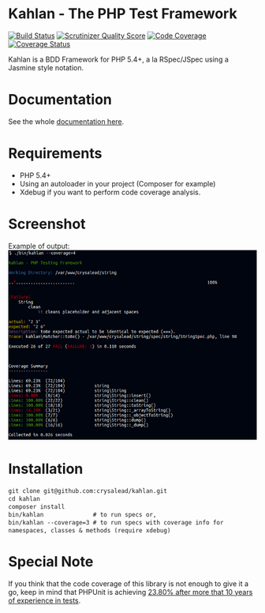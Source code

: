 # Kahlan - The PHP Test Framework

[![Build Status](https://travis-ci.org/crysalead/kahlan.png?branch=master)](https://travis-ci.org/crysalead/kahlan) [![Scrutinizer Quality Score](https://scrutinizer-ci.com/g/crysalead/kahlan/badges/quality-score.png?s=7d13f5fc63cc67dc995baa2d303fb5c93aab53cc)](https://scrutinizer-ci.com/g/crysalead/kahlan/) [![Code Coverage](https://scrutinizer-ci.com/g/crysalead/kahlan/badges/coverage.png?s=5af80e51db6c0879b1cd47d5dc4c0ff24c4e9cf2)](https://scrutinizer-ci.com/g/crysalead/kahlan/) [![Coverage Status](https://coveralls.io/repos/crysalead/kahlan/badge.png?branch=master)](https://coveralls.io/r/crysalead/kahlan?branch=master)

Kahlan is a BDD Framework for PHP 5.4+, a la RSpec/JSpec using a Jasmine style notation.

# Documentation

See the whole [documentation here](docs/README.md).

# Requirements

 * PHP 5.4+
 * Using an autoloader in your project (Composer for example)
 * Xdebug if you want to perform code coverage analysis.

# Screenshot

Example of output:
![Kahlan](docs/assets/kahlan.png)

# Installation

```
git clone git@github.com:crysalead/kahlan.git
cd kahlan
composer install
bin/kahlan              # to run specs or,
bin/kahlan --coverage=3 # to run specs with coverage info for namespaces, classes & methods (require xdebug)
```

# Special Note

If you think that the code coverage of this library is not enough to give it a go, keep in mind that PHPUnit is achieving [23.80% after more that 10 years of experience in tests](docs/assets/phpunit_4.4_code_coverage.png).
